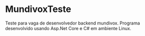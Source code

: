 # MundivoxTeste
Teste para vaga de desenvolvedor backend mundivox.
Programa desenvolvido usando Asp.Net Core e C# em ambiente Linux.
